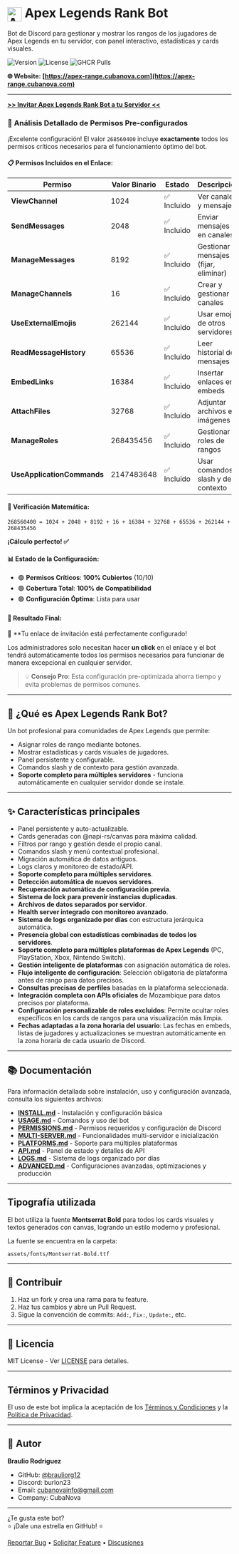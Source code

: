 ﻿# <img src="https://cdn.discordapp.com/emojis/1410729026410119269.webp?size=40&quality=lossless" alt="Apex Icon" width="32" style="vertical-align:middle"> Apex Legends Rank Bot

Bot de Discord para gestionar y mostrar los rangos de los jugadores de Apex Legends en tu servidor, con panel interactivo, estadísticas y cards visuales.

![Version](https://img.shields.io/github/v/release/brauliorg12/apex-range)
![License](https://img.shields.io/github/license/brauliorg12/apex-range)
![GHCR Pulls](https://img.shields.io/badge/GHCR-pulls-blue?logo=github)

**🌐 Website: [https://apex-range.cubanova.com](https://apex-range.cubanova.com)**

---

**[>> Invitar Apex Legends Rank Bot a tu Servidor <<](https://discord.com/oauth2/authorize?client_id=1406424026427031696&scope=bot+applications.commands&permissions=268560400)**

### 🎯 **Análisis Detallado de Permisos Pre-configurados**

¡Excelente configuración! El valor `268560400` incluye **exactamente** todos los permisos críticos necesarios para el funcionamiento óptimo del bot.

#### 📋 **Permisos Incluidos en el Enlace:**

| Permiso                    | Valor Binario | Estado      | Descripción                          |
| -------------------------- | ------------- | ----------- | ------------------------------------ |
| **ViewChannel**            | 1024          | ✅ Incluido | Ver canales y mensajes               |
| **SendMessages**           | 2048          | ✅ Incluido | Enviar mensajes en canales           |
| **ManageMessages**         | 8192          | ✅ Incluido | Gestionar mensajes (fijar, eliminar) |
| **ManageChannels**         | 16            | ✅ Incluido | Crear y gestionar canales            |
| **UseExternalEmojis**      | 262144        | ✅ Incluido | Usar emojis de otros servidores      |
| **ReadMessageHistory**     | 65536         | ✅ Incluido | Leer historial de mensajes           |
| **EmbedLinks**             | 16384         | ✅ Incluido | Insertar enlaces en embeds           |
| **AttachFiles**            | 32768         | ✅ Incluido | Adjuntar archivos e imágenes         |
| **ManageRoles**            | 268435456     | ✅ Incluido | Gestionar roles de rangos            |
| **UseApplicationCommands** | 2147483648    | ✅ Incluido | Usar comandos slash y de contexto    |

#### 🔢 **Verificación Matemática:**

```
268560400 = 1024 + 2048 + 8192 + 16 + 16384 + 32768 + 65536 + 262144 + 268435456
```

**¡Cálculo perfecto! ✅**

#### 📊 **Estado de la Configuración:**

- 🟢 **Permisos Críticos**: **100% Cubiertos** (10/10)
- 🟢 **Cobertura Total**: **100% de Compatibilidad**
- 🟢 **Configuración Óptima**: Lista para usar

#### 🚀 **Resultado Final:**

🎉 \*\*Tu enlace de invitación está perfectamente configurado!

Los administradores solo necesitan hacer **un click** en el enlace y el bot tendrá automáticamente todos los permisos necesarios para funcionar de manera excepcional en cualquier servidor.

> 💡 **Consejo Pro**: Esta configuración pre-optimizada ahorra tiempo y evita problemas de permisos comunes.

---

## 🚀 ¿Qué es Apex Legends Rank Bot?

Un bot profesional para comunidades de Apex Legends que permite:

- Asignar roles de rango mediante botones.
- Mostrar estadísticas y cards visuales de jugadores.
- Panel persistente y configurable.
- Comandos slash y de contexto para gestión avanzada.
- **Soporte completo para múltiples servidores** - funciona automáticamente en cualquier servidor donde se instale.

---

## ✨ Características principales

- Panel persistente y auto-actualizable.
- Cards generadas con @napi-rs/canvas para máxima calidad.
- Filtros por rango y gestión desde el propio canal.
- Comandos slash y menú contextual profesional.
- Migración automática de datos antiguos.
- Logs claros y monitoreo de estado/API.
- **Soporte completo para múltiples servidores**.
- **Detección automática de nuevos servidores**.
- **Recuperación automática de configuración previa**.
- **Sistema de lock para prevenir instancias duplicadas**.
- **Archivos de datos separados por servidor**.
- **Health server integrado con monitoreo avanzado**.
- **Sistema de logs organizado por días** con estructura jerárquica automática.
- **Presencia global con estadísticas combinadas de todos los servidores**.
- **Soporte completo para múltiples plataformas de Apex Legends** (PC, PlayStation, Xbox, Nintendo Switch).
- **Gestión inteligente de plataformas** con asignación automática de roles.
- **Flujo inteligente de configuración**: Selección obligatoria de plataforma antes de rango para datos precisos.
- **Consultas precisas de perfiles** basadas en la plataforma seleccionada.
- **Integración completa con APIs oficiales** de Mozambique para datos precisos por plataforma.
- **Configuración personalizable de roles excluidos**: Permite ocultar roles específicos en los cards de rangos para una visualización más limpia.
- **Fechas adaptadas a la zona horaria del usuario**: Las fechas en embeds, listas de jugadores y actualizaciones se muestran automáticamente en la zona horaria de cada usuario de Discord.

---

## 📚 Documentación

Para información detallada sobre instalación, uso y configuración avanzada, consulta los siguientes archivos:

- **[INSTALL.md](INSTALL.md)** - Instalación y configuración básica
- **[USAGE.md](USAGE.md)** - Comandos y uso del bot
- **[PERMISSIONS.md](PERMISSIONS.md)** - Permisos requeridos y configuración de Discord
- **[MULTI-SERVER.md](MULTI-SERVER.md)** - Funcionalidades multi-servidor e inicialización
- **[PLATFORMS.md](PLATFORMS.md)** - Soporte para múltiples plataformas
- **[API.md](API.md)** - Panel de estado y detalles de API
- **[LOGS.md](LOGS.md)** - Sistema de logs organizado por días
- **[ADVANCED.md](ADVANCED.md)** - Configuraciones avanzadas, optimizaciones y producción

---

## Tipografía utilizada

El bot utiliza la fuente **Montserrat Bold** para todos los cards visuales y textos generados con canvas, logrando un estilo moderno y profesional.

La fuente se encuentra en la carpeta:

`assets/fonts/Montserrat-Bold.ttf`

---

## 🤝 Contribuir

1. Haz un fork y crea una rama para tu feature.
2. Haz tus cambios y abre un Pull Request.
3. Sigue la convención de commits: `Add:`, `Fix:`, `Update:`, etc.

---

## 📄 Licencia

MIT License - Ver [LICENSE](LICENSE) para detalles.

---

## Términos y Privacidad

El uso de este bot implica la aceptación de los [Términos y Condiciones](https://apex-range.cubanova.com/terms.html) y la [Política de Privacidad](https://apex-range.cubanova.com/privacy.html).

---

## 👤 Autor

**Braulio Rodriguez**

- GitHub: [@brauliorg12](https://github.com/brauliorg12)
- Discord: burlon23
- Email: cubanovainfo@gmail.com
- Company: CubaNova

---

¿Te gusta este bot?  
⭐ ¡Dale una estrella en GitHub! ⭐

[Reportar Bug](https://github.com/brauliorg12/discord-apex/issues) • [Solicitar Feature](https://github.com/brauliorg12/discord-apex/issues) • [Discusiones](https://github.com/brauliorg12/discord-apex/discussions)
